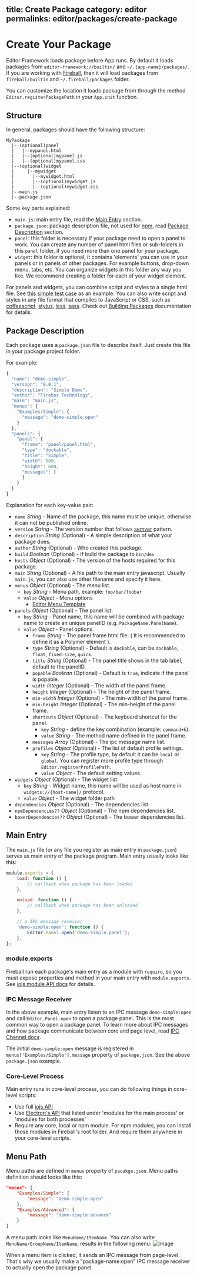 title: Create Package
category: editor
permalinks: editor/packages/create-package
---

# Create Your Package

Editor Framework loads package before App runs. By default it loads packages from `editor-framework://builtin/` and `~/.{app-name}/packages/`. If you are working with [Fireball](https://github.com/fireball-x/fireball), then it will load packages from `fireball/builtin` and `~/.fireball/packages` folder.

You can customize the location it loads package from through the method `Editor.registerPackagePath` in your `App.init` function.

## Structure

In general, packages should have the following structure:

```plain
MyPackage
  |--(optional)panel
  |   |--mypanel.html
  |   |--(optional)mypanel.js
  |   |--(optional)mypanel.css
  |--(optional)widget
  | 	|--mywidget
  |       |--mywidget.html
  |       |--(optional)mywidget.js
  |       |--(optional)mywidget.css
  |--main.js
  |--package.json
```

Some key parts explained:

- `main.js`: main entry file, read the [Main Entry](#main-entry) section.
- `package.json`: package description file, not used for [npm](https://www.npmjs.com/), read [Package Description](#package-description) section.
- `panel`: this folder is necessary if your package need to open a panel to work. You can create any number of panel html files or sub-folders in this `panel` folder, if you need more than one panel for your package.
- `widget`: this folder is optional, it contains 'elements' you can use in your panels or in panels of other packages. For example buttons, drop-down menu, tabs, etc. You can organize widgets in this folder any way you like. We recommend creating a folder for each of your widget element.

For panels and widgets, you can combine script and styles to a single html file. See [this simple test case](/test/fixtures/packages/simple/panel/panel.html) as an example. You can also write script and styles in any file format that compiles to JavaScript or CSS, such as [coffeescript](http://coffeescript.org/), [stylus](https://learnboost.github.io/stylus/), [less](http://lesscss.org/), [sass](http://sass-lang.com/). Check out [Building Packages](load-and-build-packages.md) documentation for details.

## Package Description

Each package uses a `package.json` file to describe itself. Just create this file in your package project folder.

For example:

```js
{
  "name": "demo-simple",
  "version": "0.0.1",
  "description": "Simple Demo",
  "author": "Firebox Technology",
  "main": "main.js",
  "menus": {
    "Examples/Simple": {
      "message": "demo-simple:open"
    }
  },
  "panels": {
    "panel": {
      "frame": "panel/panel.html",
      "type": "dockable",
      "title": "Simple",
      "width": 800,
      "height": 600,
      "messages": [
      ]
    }
  }
}
```

Explanation for each key-value pair:

  - `name` *String* - Name of the package, this name must be unique, otherwise it can not be published online.
  - `version` *String* - The version number that follows [semver](http://semver.org/) pattern.
  - `description` *String* (Optional) - A simple description of what your package does.
  - `author` *String* (Optional) - Who created this package.
  - `build` *Boolean* (Optional) - If build the package to `bin/dev`
  - `hosts` *Object* (Optional) - The version of the hosts required for this package.
  - `main` *String* (Optional) - A file path to the main entry javascript. Usually `main.js`, you can also use other filename and specify it here.
  - `menus` *Object* (Optional) - The menu list.
    - `key` *String* - Menu path, example: `foo/bar/foobar`
    - `value` *Object* - Menu options
      - [Editor Menu Template](https://github.com/fireball-x/editor-framework/blob/master/docs/api/core/menu.md)
  - `panels` *Object* (Optional) - The panel list.
    - `key` *String* - Panel name, this name will be combined with package name to create an unique panelID (e.g. `PackageName.PanelName`).
    - `value` *Object* - Panel options.
      - `frame` *String* - The panel frame html file. ( It is recommended to define it as a Polymer element ).
      - `type` *String* (Optional) - Default is `dockable`, can be `dockable`, `float`, `fixed-size`, `quick`.
      - `title` *String* (Optional) - The panel title shows in the tab label, default to the panelID.
      - `popable` *Boolean* (Optional) - Default is `true`, indicate if the panel is popable.
      - `width` *Integer* (Optional) - The width of the panel frame.
      - `height` *Integer* (Optional) - The height of the panel frame.
      - `min-width` *Integer* (Optional) - The min-width of the panel frame.
      - `min-height` *Integer* (Optional) - The min-height of the panel frame.
      - `shortcuts` *Object* (Optional) - The keyboard shortcut for the panel.
        - `key` *String* - define the key combination (example: `command+k`).
        - `value` *String* - The method name defined in the panel frame.
      - `messages` *Array* (Optional) - The ipc message name list.
      - `profiles` *Object* (Optional) - The list of default profile settings.
        - `key` *String* - The profile type, by default it can be `local` or `global`. You can register more profile type through `Editor.registerProfilePath`.
        - `value` *Object* - The default setting values.
  - `widgets` *Object* (Optional) - The widget list.
    - `key` *String* - Widget name, this name will be used as host name in `widgets://{host-name}/` protocol.
    - `value` *Object* - The widget folder path
  - `dependencies` *Object* (Optional) - The dependencies list.
  - `npmDependencies??` *Object* (Optional) - The npm dependencies list.
  - `bowerDependencies??` *Object* (Optional) - The bower dependencies list.

## Main Entry

The `main.js` file (or any file you register as main entry in `package.json`) serves as main entry of the package program. Main entry usually looks like this:

```js
module.exports = {
    load: function () {
        // callback when package has been loaded
    },

    unload: function () {
        // callback when package has been unloaded
    },

    // a IPC message receiver
    'demo-simple:open': function () {
        Editor.Panel.open('demo-simple.panel');
    },
};
```

### module.exports

Fireball run each package's main entry as a module with `require`, so you must expose properties and method in your main entry with `module.exports`. See [iojs module API docs](https://iojs.org/api/modules.html#modules_module_exports) for details.

### IPC Message Receiver

In the above example, main entry listen to an IPC message `demo-simple:open` and call `Editor.Panel.open` to open a package panel. This is the most common way to open a package panel. To learn more about IPC messages and how package communicate between core and page level, read [IPC Channel docs](ipc-channel.md).

The initial `demo-simple:open` message is registered in `menus['Examples/Simple'].message` property of `package.json`. See the above `package.json` example.

### Core-Level Process

Main entry runs in core-level process, you can do following things in core-level scripts:

- Use full [iojs API](https://iojs.org/api/)
- Use [Electron's API](https://github.com/atom/electron/tree/master/docs#api-references) that listed under 'modules for the main process' or 'modules for both processes'
- Require any core, local or npm module. For npm modules, you can install those modules in Fireball's root folder. And require them anywhere in your core-level scripts.

## Menu Path

Menu paths are defined in `menus` property of `pacakge.json`. Menu paths definition should looks like this:

```json
"menus": {
    "Examples/Simple": {
        "message": "demo-simple:open"
    },
    "Examples/Advanced": {
        "message": "demo-simple:advance"
    }
}
```

A menu path looks like `MenuName/ItemName`. You can also write `MenuName/GroupName/ItemName`, results in the following menu:
![image](https://cloud.githubusercontent.com/assets/344547/8249697/89da532e-169f-11e5-9f69-d49731ea0ca6.png)

When a menu item is clicked, it sends an IPC message from page-level. That's why we usually make a "package-name:open" IPC message receiver to actually open the package panel.
